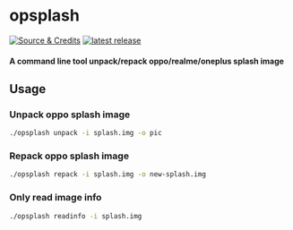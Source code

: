 # opsplash
[![Source & Credits](https://shields.io/github/affggh/opsplash)](https://github.com/affggh/opsplash)
[![latest release](https://shields.io/github/affggh/opsplash/releases)](https://github.com/affggh/opsplash/releases)

#### A command line tool unpack/repack oppo/realme/oneplus splash image






## Usage
### Unpack oppo splash image    
``` sh
./opsplash unpack -i splash.img -o pic
```
    
### Repack oppo splash image
``` sh
./opsplash repack -i splash.img -o new-splash.img
```

### Only read image info
``` sh
./opsplash readinfo -i splash.img
```
